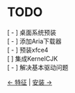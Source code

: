 # TODO

[ - ] 桌面系统预装    
[ - ] 添加Aria下载器    
[ - ] 预装xfce4    
[   ] 集成KernelCJK    
[ - ] 解决基本驱动问题    
    
[← 特征](about.md) | [安装 →](install.md)
